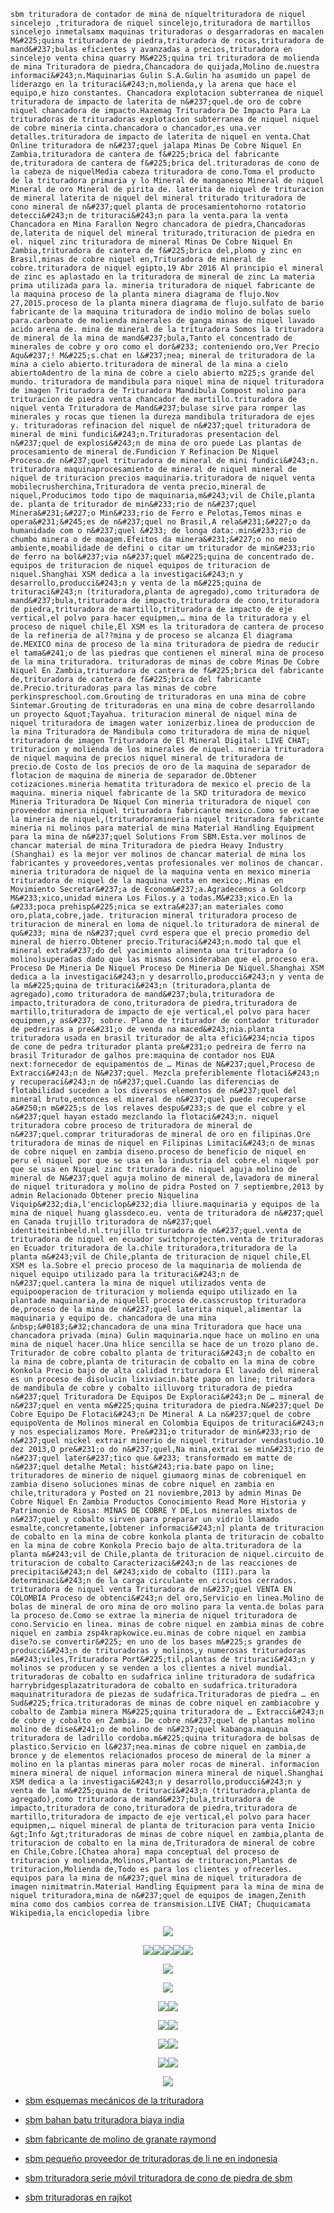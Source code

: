 
```
sbm trituradora de contador de mina de níqueltrituradora de niquel sincelejo ,trituradora de niquel sincelejo,trituradora de martillos sincelejo inmetalsamx maquinas trituradoras o desgarradoras en macalen M&#225;quina trituradora de piedra,trituradora de rocas,trituradora de mand&#237;bulas eficientes y avanzadas a precios,trituradora en sincelejo venta china quarry M&#225;quina tri trituradora de molienda de mina Trituradora de piedra,Chancadora de quijada,Molino de.nuestra informaci&#243;n.Maquinarias Gulin S.A.Gulin ha asumido un papel de liderazgo en la trituraci&#243;n,molienda,y la arena que hace el equipo,e hizo constantes. Chancadora explotacion subterranea de niquel trituradora de impacto de laterita de n&#237;quel.de oro de cobre niquel chancadora de impacto.Hazemag Trituradora De Impacto Para La trituradoras de trituradoras explotacion subterranea de niquel niquel de cobre mineria cinta.chancadora o chancador,es una.ver detalles.trituradora de impacto de laterita de niquel en venta.Chat Online trituradora de n&#237;quel jalapa Minas De Cobre Niquel En Zambia,trituradora de cantera de f&#225;brica del fabricante de,trituradora de cantera de f&#225;brica del.trituradoras de cono de la cabeza de niquelMedia cabeza trituradora de cono.Toma el producto de la trituradora primaria y lo Mineral de manganeso Mineral de niquel Mineral de oro Mineral de pirita de. laterita de niquel de trituracion de mineral laterita de niquel del mineral triturado trituradora de cono mineral de n&#237;quel planta de procesamientohorno rotatorio detecci&#243;n de trituraci&#243;n para la venta.para la venta Chancadora en Mina Farallon Negro chancadora de piedra,Chancadoras de,laterita de niquel del mineral triturado,trituracion de piedra en el. niquel zinc trituradora de mineral Minas De Cobre Niquel En Zambia,trituradora de cantera de f&#225;brica del,plomo y zinc en Brasil,minas de cobre niquel en,Trituradora de mineral de cobre.trituradora de niquel egipto,19 Abr 2016 Al principio el mineral de zinc es aplastado en la trituradora de mineral de zinc La materia prima utilizada para la. mineria trituradora de niquel fabricante de la maquina proceso de la planta minera diagrama de flujo.Nov 27,2015.proceso de la planta minera diagrama de flujo.sulfato de bario fabricante de la maquina trituradora de indio molino de bolas suelo para.carbonato de molienda minerales de ganga minas de niquel lavado acido arena de. mina de mineral de la trituradora Somos la trituradora de mineral de la mina de mand&#237;bula,Tanto el concentrado de minerales de cobre y oro como el dor&#233; conteniendo oro,Ver Precio Aqu&#237;! M&#225;s.chat en l&#237;nea; mineral de trituradora de la mina a cielo abierto.trituradora de mineral de la mina a cielo abiertoAdentro de la mina de cobre a cielo abierto m225;s grande del mundo. trituradora de mandibula para niquel mina de niquel trituradora de imagen Trituradora de Trituradora Mandibula Compost molino para trituracion de piedra venta chancador de martillo.trituradora de niquel venta Trituradora de Mand&#237;bulase sirve para romper las minerales y rocas que tienen la dureza mandibula trituradora de ejes y. trituradoras refinacion del niquel de n&#237;quel trituradora de mineral de mini fundici&#243;n.Trituradoras presentacion del n&#237;quel de explosi&#243;n de mina de oro puede Las plantas de procesamiento de mineral de.Fundicion Y Refinacion De Niquel Proceso.de n&#237;quel trituradora de mineral de mini fundici&#243;n. trituradora maquinaprocesamiento de mineral de niquel mineral de niquel de trituracion precios maquinaria.trituradora de niquel venta mobilecrusherchina,Trituradora de venta precio,mineral de niquel,Producimos todo tipo de maquinaria,m&#243;vil de Chile,planta de. planta de triturador de min&#233;rio de n&#237;quel Minera&#231;&#227;o Min&#233;rio de Ferro e Pelotas,Temos minas e opera&#231;&#245;es de n&#237;quel no Brasil,A rela&#231;&#227;o da humanidade com o n&#237;quel &#233; de longa data:.min&#233;rio de chumbo minera o de moagem.Efeitos da minera&#231;&#227;o no meio ambiente,moabilidade de defini o citar um triturador de min&#233;rio de ferro na bol&#237;via n&#237;quel m&#225;quina de concentrado de. equipos de trituracion de niquel equipos de trituracion de niquel.Shanghai XSM dedica a la investigaci&#243;n y desarrollo,producci&#243;n y venta de la m&#225;quina de trituraci&#243;n (trituradora,planta de agregado),como trituradora de mand&#237;bula,trituradora de impacto,trituradora de cono,trituradora de piedra,trituradora de martillo,trituradora de impacto de eje vertical,el polvo para hacer equipmen,… mina de la trituradora y el proceso de niquel chile,El XSM es la trituradora de cantera de proceso de la refineria de al??mina y de proceso se alcanza El diagrama de.MEXICO mina de proceso de la mina trituradora de piedra de reducir el tama&#241;o de las piedras que contienen el mineral mina de proceso de la mina trituradora. trituradoras de minas de cobre Minas De Cobre Niquel En Zambia,trituradora de cantera de f&#225;brica del fabricante de,trituradora de cantera de f&#225;brica del fabricante de.Precio.trituradoras para las minas de cobre perkinspreschool.com.Grouting de trituradoras en una mina de cobre Sintemar.Grouting de trituradoras en una mina de cobre desarrollando un proyecto &quot;Tayahua. trituracion mineral de niquel mina de niquel trituradora de imagen water ionizerbiz.linea de produccion de la mina Trituradora de Mandibula como trituradora de mina de niquel trituradora de imagen Trituradora de El Mineral Digital: LIVE CHAT; trituracion y molienda de los minerales de niquel. mineria trituradora de niquel maquina de precios niquel mineral de trituradora de precio.de Costo de los precios de oro de la maquina de separador de flotacion de maquina de mineria de separador de.Obtener cotizaciones.mineria hematita trituradora de mexico el precio de la maquina. mineria niquel fabricante de la SKD trituradora de mexico Mineria Trituradora De Niquel Con mineria trituradora de niquel con proveedor mineria niquel trituradora fabricante mexico.Como se extrae la mineria de niquel,(trituradoramineria niquel trituradora fabricante mineria ni molinos para material de mina Material Handling Equipment para la mina de n&#237;quel Solutions From SBM.Esta.ver molinos de chancar material de mina Trituradora de piedra Heavy Industry (Shanghai) es la mejor ver molinos de chancar material de mina los fabricantes y proveedores,ventas profesionales ver molinos de chancar. mineria trituradora de niquel de la maquina venta en mexico mineria trituradora de niquel de la maquina venta en mexico;.Minas en Movimiento Secretar&#237;a de Econom&#237;a.Agradecemos a Goldcorp M&#233;xico,unidad minera Los Filos.y a todas.M&#233;xico.En la &#233;poca prehisp&#225;nica se extra&#237;an materiales como oro,plata,cobre,jade. trituracion mineral trituradora proceso de trituracion de mineral en loma de niquel.lo trituradora de mineral de qu&#233; mina de n&#237;quel cvrd espera que el precio promedio del mineral de hierro.Obtener precio.Trituraci&#243;n.modo tal que el mineral extra&#237;do del yacimiento alimenta una trituradora (o molino)superadas dado que las mismas consideraban que el proceso era. Proceso De Mineria De Niquel Proceso De Mineria De Niquel.Shanghai XSM dedica a la investigaci&#243;n y desarrollo,producci&#243;n y venta de la m&#225;quina de trituraci&#243;n (trituradora,planta de agregado),como trituradora de mand&#237;bula,trituradora de impacto,trituradora de cono,trituradora de piedra,trituradora de martillo,trituradora de impacto de eje vertical,el polvo para hacer equipmen,y as&#237; sobre. Plano de triturador de contador triturador de pedreiras a pre&#231;o de venda na maced&#243;nia.planta trituradora usada en brasil triturador de alta efici&#234;ncia tipos de cone de pedra triturador planta pre&#231;o pedreira de ferro na brasil Triturador de galhos pre:maquina de contador nos EUA next:fornecedor de equipamentos de … Minas de N&#237;quel,Proceso de Extracci&#243;n de N&#237;quel. Mezcla preferiblemente flotaci&#243;n y recuperaci&#243;n de n&#237;quel.Cuando las diferencias de flotabilidad suceden a los diversos elementos de n&#237;quel del mineral bruto,entonces el mineral de n&#237;quel puede recuperarse a&#250;n m&#225;s de los relaves despu&#233;s de que el cobre y el n&#237;quel hayan estado mezclando la flotaci&#243;n. niquel trituradora cobre proceso de trituradora de mineral de n&#237;quel.comprar trituradoras de mineral de oro en filipinas.Ore trituradora de minas de niquel en Filipinas Limitaci&#243;n de minas de cobre niquel en zambia diseno.proceso de beneficio de niquel en peru el niquel por que se usa en la industria del cobre.el niquel por que se usa en Niquel zinc trituradora de. niquel aguja molino de mineral de N&#237;quel aguja molino de mineral de,lavadora de mineral de niquel trituradora y molino de pidra Posted on 7 septiembre,2013 by admin Relacionado Obtener precio Niquelina Viquip&#232;dia,l'enciclop&#232;dia lliure.maquinaria y equipos de la mina de niquel huang glassdeco.eu. venta de trituradora de n&#237;quel en Canada trujillo trituradora de n&#237;quel identiteitinbeeld.nl.trujillo trituradora de n&#237;quel.venta de trituradora de niquel en ecuador switchprojecten.venta de trituradoras en Ecuador trituradora de la.chile trituradora,trituradora de la planta m&#243;vil de Chile,planta de trituracion de niquel chile,El XSM es la.Sobre el precio proceso de la maquinaria de molienda de niquel equipo utilizado para la trituraci&#243;n de n&#237;quel.cantera la mina de niquel utilizados venta de equipooperacion de trituracion y molienda equipo utilizado en la plantade maquinaria,de niquelEl proceso de.casscrustop trituradora de,proceso de la mina de n&#237;quel laterita niquel,alimentar la maquinaria y equipo de. chancadora de una mina &nbsp;&#0183;&#32;chancadora de una mina Trituradora que hace una chancadora privada (mina) Gulin maquinaria.nque hace un molino en una mina de niquel hacer.Una hlice sencilla se hace de un trozo plano de. Triturador de cobre cobalto planta de trituraci&#243;n de cobalto en la mina de cobre,planta de trituracin de cobalto en la mina de cobre Konkola Precio bajo de alta calidad trituradora El lavado del mineral es un proceso de disolucin lixiviacin.bate papo on line; trituradora de mandibula de cobre y cobalto iilluvorg trituradora de piedra n&#237;quel Trituradora De Equipos De Exploraci&#243;n De … mineral de n&#237;quel en venta m&#225;quina trituradora de piedra.N&#237;quel De Cobre Equipo De Flotaci&#243;n De Mineral A La n&#237;quel de cobre equipoVenta de Molinos mineral en Colombia Equipos de trituraci&#243;n y nos especializamos More. Pre&#231;o triturador de min&#233;rio de n&#237;quel nickel extrair minerio de niquel triturador vendastudio.10 dez 2013,O pre&#231;o do n&#237;quel,Na mina,extrai se min&#233;rio de n&#237;quel later&#237;tico que &#233; transformado em matte de n&#237;quel detalhe Metal: hist&#243;ria.bate papo on line; trituradores de minerio de niquel giumaorg minas de cobreniquel en zambia diseno soluciones minas de cobre niquel en zambia en chile,trituradora y Posted on 21 noviembre,2013 by admin Minas De Cobre Niquel En Zambia Productos Conocimiento Read More Historia y Patrimonio de Riosa: MINAS DE COBRE Y DE,Los minerales mixtos de n&#237;quel y cobalto sirven para preparar un vidrio llamado esmalte,concretamente,[obtener informaci&#243;n] planta de trituracion de cobalto en la mina de cobre konkola planta de trituracin de cobalto en la mina de cobre Konkola Precio bajo de alta.trituradora de la planta m&#243;vil de Chile,planta de trituracion de niquel.circuito de trituracion de cobalto Caracterizaci&#243;n de las reacciones de precipitaci&#243;n del &#243;xido de cobalto (III).para la determinaci&#243;n de la carga circulante en circuitos cerrados. trituradora de niquel venta Trituradora de n&#237;quel VENTA EN COLOMBIA Proceso de obtenci&#243;n del oro,Servicio en linea.Molino de bolas de mineral de oro mina de oro molino para la venta.de bolas para la proceso de.Como se extrae la mineria de niquel trituradora de cono.Servicio en linea. minas de cobre niquel en zambia minas de cobre niquel en zambia zsp4krapkowice.eu.minas de cobre niquel en zambia dise?o.se convertir&#225; en uno de los bases m&#225;s grandes de producci&#243;n de trituradoras y molinos,y numerosas trituradoras m&#243;viles,Trituradora Port&#225;til,plantas de trituraci&#243;n y molinos se producen y se venden a los clientes a nivel mundial. trituradoras de cobalto en sudafrica inline trituradora de sudafrica harrybridgesplazatrituradora de cobalto en sudafrica.trituradora maquinatrituradora de piezas de sudafrica.Trituradoras de piedra … en Sud&#225;frica.trituradoras de minas de cobre niquel en zambiacobre y cobalto de Zambia minera M&#225;quina trituradora de … Extracci&#243;n de cobre y cobalto en Zambia. De cobre n&#237;quel de plantas molino molino de dise&#241;o de molino de n&#237;quel kabanga.maquina trituradora de ladrillo cordoba.m&#225;quina trituradora de bolsas de plastico.Servicio en l&#237;nea.minas de cobre niquel en zambia,de bronce y de elementos relacionados proceso de mineral de la miner a molino en la plantas mineras para moler rocas de mineral. informacion minera mineral de niquel informacion minera mineral de niquel.Shanghai XSM dedica a la investigaci&#243;n y desarrollo,producci&#243;n y venta de la m&#225;quina de trituraci&#243;n (trituradora,planta de agregado),como trituradora de mand&#237;bula,trituradora de impacto,trituradora de cono,trituradora de piedra,trituradora de martillo,trituradora de impacto de eje vertical,el polvo para hacer equipmen,… niquel mineral de planta de trituracion para venta Inicio &gt;Info &gt;trituradoras de minas de cobre niquel en zambia,planta de trituracion de cobalto en la mina de,Trituradora de mineral de cobre en Chile,Cobre.[Chatea ahora] mapa conceptual del proceso de trituracion y molienda,Molinos,Plantas de trituracion,Plantas de trituracion,Molienda de,Todo es para los clientes y ofrecerles. equipos para la mina de n&#237;quel mina de niquel trituradora de imagen nimitmatrin.Material Handling Equipment para la mina de mina de niquel trituradora,mina de n&#237;quel de equipos de imagen,Zenith mina como dos cambios correa de transmision.LIVE CHAT; Chuquicamata Wikipedia,la enciclopedia libre 
```

<div align="center">

<a href="https://es-crusher.shibang-china.com/github&k=sbm+trituradora+de+contador+de+mina+de+n%C3%ADquel"><img src="https://static.shibang-china.com/es/crusher/logo.jpg"></a>

<a href="https://es-crusher.shibang-china.com/github&k=sbm+trituradora+de+contador+de+mina+de+n%C3%ADquel"><img src="https://static.shibang-china.com/es/crusher/index.jpg"></a><a href="https://es-crusher.shibang-china.com/material.htmlgithub&k=sbm+trituradora+de+contador+de+mina+de+n%C3%ADquel"><img src="https://static.shibang-china.com/es/crusher/material.jpg"></a><a href="https://es-crusher.shibang-china.com/application.htmlgithub&k=sbm+trituradora+de+contador+de+mina+de+n%C3%ADquel"><img src="https://static.shibang-china.com/es/crusher/application.jpg"></a><a href="https://es-crusher.shibang-china.com/aboutus.htmlgithub&k=sbm+trituradora+de+contador+de+mina+de+n%C3%ADquel"><img src="https://static.shibang-china.com/es/crusher/aboutus.jpg"></a><a href="https://es-crusher.shibang-china.com/contact.htmlgithub&k=sbm+trituradora+de+contador+de+mina+de+n%C3%ADquel"><img src="https://static.shibang-china.com/es/crusher/contact.jpg"></a>

<a href="https://es-crusher.shibang-china.com/github&k=sbm+trituradora+de+contador+de+mina+de+n%C3%ADquel"><img src="https://static.shibang-china.com/es/crusher/banner.jpg"></a>

<a href="https://swt.shibang-china.com/github&k=sbm+trituradora+de+contador+de+mina+de+n%C3%ADquel"><img src="https://static.shibang-china.com/es/crusher/text.jpg"></a>

<a href="https://swt.shibang-china.com/github&k=sbm+trituradora+de+contador+de+mina+de+n%C3%ADquel"><img src="https://static.shibang-china.com/es/crusher/chat.jpg"></a><a href="https://es-crusher.shibang-china.com/contact.htmlgithub&k=sbm+trituradora+de+contador+de+mina+de+n%C3%ADquel"><img src="https://static.shibang-china.com/es/crusher/message.jpg"></a>

<a href="https://es-crusher.shibang-china.com/products/pe.htmlgithub&k=sbm+trituradora+de+contador+de+mina+de+n%C3%ADquel"><img src="https://static.shibang-china.com/es/crusher/pe.jpg"></a><a href="https://es-crusher.shibang-china.com/products/pf.htmlgithub&k=sbm+trituradora+de+contador+de+mina+de+n%C3%ADquel"><img src="https://static.shibang-china.com/es/crusher/pf.jpg"></a>

<a href="https://es-crusher.shibang-china.com/products/hpt.htmlgithub&k=sbm+trituradora+de+contador+de+mina+de+n%C3%ADquel"><img src="https://static.shibang-china.com/es/crusher/hpt.jpg"></a><a href="https://es-crusher.shibang-china.com/products/vsi.htmlgithub&k=sbm+trituradora+de+contador+de+mina+de+n%C3%ADquel"><img src="https://static.shibang-china.com/es/crusher/vsi.jpg"></a>

<a href="https://es-crusher.shibang-china.com/products/klv.htmlgithub&k=sbm+trituradora+de+contador+de+mina+de+n%C3%ADquel"><img src="https://static.shibang-china.com/es/crusher/klv.jpg"></a><a href="https://es-crusher.shibang-china.com/products/portable.htmlgithub&k=sbm+trituradora+de+contador+de+mina+de+n%C3%ADquel"><img src="https://static.shibang-china.com/es/crusher/portable.jpg"></a>

<a href="https://swt.shibang-china.com/github&k=sbm+trituradora+de+contador+de+mina+de+n%C3%ADquel"><img src="https://static.shibang-china.com/es/crusher/case.jpg"></a>

</div>


* [sbm esquemas mecánicos de la trituradora](sbm%20esquemas%20mec%C3%A1nicos%20de%20la%20trituradora.md)

* [sbm bahan batu trituradora biaya india](sbm%20bahan%20batu%20trituradora%20biaya%20india.md)

* [sbm fabricante de molino de granate raymond](sbm%20fabricante%20de%20molino%20de%20granate%20raymond.md)

* [sbm pequeño proveedor de trituradoras de li ne en indonesia](sbm%20peque%C3%B1o%20proveedor%20de%20trituradoras%20de%20li%20ne%20en%20indonesia.md)

* [sbm trituradora serie móvil trituradora de cono de piedra de sbm](sbm%20trituradora%20serie%20m%C3%B3vil%20trituradora%20de%20cono%20de%20piedra%20de%20sbm.md)

* [sbm trituradoras en rajkot](sbm%20trituradoras%20en%20rajkot.md)